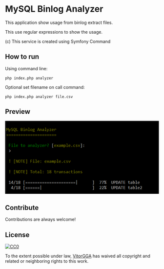 # MySQL Binlog Analyzer

This application show usage from binlog extract files.

This use regular expressions to show the usage.

(c) This service is created using Symfony Command

## How to run

Using command line:

```
php index.php analyzer
```

Optional set filename on call command:

```
php index.php analyzer file.csv
```

## Preview

![Alt text](preview.png "Preview")


## Contribute

Contributions are always welcome!

## License

[![CC0](https://licensebuttons.net/p/zero/1.0/88x31.png)](https://creativecommons.org/publicdomain/zero/1.0/)

To the extent possible under law, [VitorGGA](https://vitorgga.com) has waived all copyright and related or neighboring rights to this work.